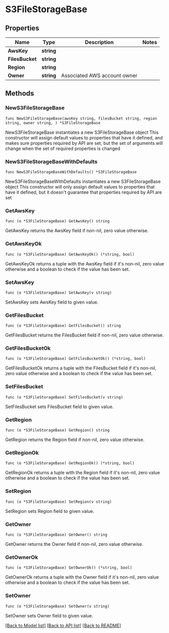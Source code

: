 # S3FileStorageBase

## Properties

Name | Type | Description | Notes
------------ | ------------- | ------------- | -------------
**AwsKey** | **string** |  | 
**FilesBucket** | **string** |  | 
**Region** | **string** |  | 
**Owner** | **string** | Associated AWS account owner | 

## Methods

### NewS3FileStorageBase

`func NewS3FileStorageBase(awsKey string, filesBucket string, region string, owner string, ) *S3FileStorageBase`

NewS3FileStorageBase instantiates a new S3FileStorageBase object
This constructor will assign default values to properties that have it defined,
and makes sure properties required by API are set, but the set of arguments
will change when the set of required properties is changed

### NewS3FileStorageBaseWithDefaults

`func NewS3FileStorageBaseWithDefaults() *S3FileStorageBase`

NewS3FileStorageBaseWithDefaults instantiates a new S3FileStorageBase object
This constructor will only assign default values to properties that have it defined,
but it doesn't guarantee that properties required by API are set

### GetAwsKey

`func (o *S3FileStorageBase) GetAwsKey() string`

GetAwsKey returns the AwsKey field if non-nil, zero value otherwise.

### GetAwsKeyOk

`func (o *S3FileStorageBase) GetAwsKeyOk() (*string, bool)`

GetAwsKeyOk returns a tuple with the AwsKey field if it's non-nil, zero value otherwise
and a boolean to check if the value has been set.

### SetAwsKey

`func (o *S3FileStorageBase) SetAwsKey(v string)`

SetAwsKey sets AwsKey field to given value.


### GetFilesBucket

`func (o *S3FileStorageBase) GetFilesBucket() string`

GetFilesBucket returns the FilesBucket field if non-nil, zero value otherwise.

### GetFilesBucketOk

`func (o *S3FileStorageBase) GetFilesBucketOk() (*string, bool)`

GetFilesBucketOk returns a tuple with the FilesBucket field if it's non-nil, zero value otherwise
and a boolean to check if the value has been set.

### SetFilesBucket

`func (o *S3FileStorageBase) SetFilesBucket(v string)`

SetFilesBucket sets FilesBucket field to given value.


### GetRegion

`func (o *S3FileStorageBase) GetRegion() string`

GetRegion returns the Region field if non-nil, zero value otherwise.

### GetRegionOk

`func (o *S3FileStorageBase) GetRegionOk() (*string, bool)`

GetRegionOk returns a tuple with the Region field if it's non-nil, zero value otherwise
and a boolean to check if the value has been set.

### SetRegion

`func (o *S3FileStorageBase) SetRegion(v string)`

SetRegion sets Region field to given value.


### GetOwner

`func (o *S3FileStorageBase) GetOwner() string`

GetOwner returns the Owner field if non-nil, zero value otherwise.

### GetOwnerOk

`func (o *S3FileStorageBase) GetOwnerOk() (*string, bool)`

GetOwnerOk returns a tuple with the Owner field if it's non-nil, zero value otherwise
and a boolean to check if the value has been set.

### SetOwner

`func (o *S3FileStorageBase) SetOwner(v string)`

SetOwner sets Owner field to given value.



[[Back to Model list]](../README.md#documentation-for-models) [[Back to API list]](../README.md#documentation-for-api-endpoints) [[Back to README]](../README.md)



